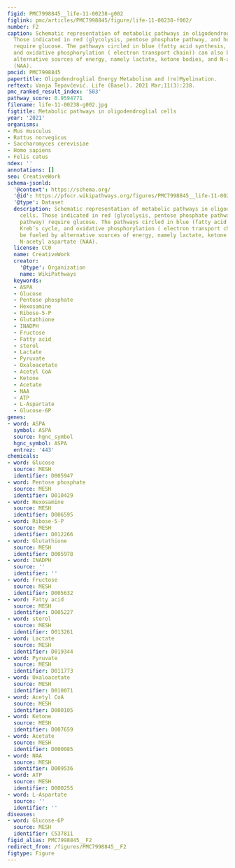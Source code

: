 ```yaml
---
figid: PMC7998845__life-11-00238-g002
figlink: pmc/articles/PMC7998845/figure/life-11-00238-f002/
number: F2
caption: Schematic representation of metabolic pathways in oligodendroglial cells.
  Those indicated in red (glycolysis, pentose phosphate pathway, and hexosamine pathway)
  require glucose. The pathways circled in blue (fatty acid synthesis, Kreb’s cycle,
  and oxidative phosphorylation ( electron transport chain)) can also be fueled by
  alternative sources of energy, namely lactate, ketone bodies, and N-acetyl aspartate
  (NAA).
pmcid: PMC7998845
papertitle: Oligodendroglial Energy Metabolism and (re)Myelination.
reftext: Vanja Tepavčević. Life (Basel). 2021 Mar;11(3):238.
pmc_ranked_result_index: '503'
pathway_score: 0.9594771
filename: life-11-00238-g002.jpg
figtitle: Metabolic pathways in oligodendroglial cells
year: '2021'
organisms:
- Mus musculus
- Rattus norvegicus
- Saccharomyces cerevisiae
- Homo sapiens
- Felis catus
ndex: ''
annotations: []
seo: CreativeWork
schema-jsonld:
  '@context': https://schema.org/
  '@id': https://pfocr.wikipathways.org/figures/PMC7998845__life-11-00238-g002.html
  '@type': Dataset
  description: Schematic representation of metabolic pathways in oligodendroglial
    cells. Those indicated in red (glycolysis, pentose phosphate pathway, and hexosamine
    pathway) require glucose. The pathways circled in blue (fatty acid synthesis,
    Kreb’s cycle, and oxidative phosphorylation ( electron transport chain)) can also
    be fueled by alternative sources of energy, namely lactate, ketone bodies, and
    N-acetyl aspartate (NAA).
  license: CC0
  name: CreativeWork
  creator:
    '@type': Organization
    name: WikiPathways
  keywords:
  - ASPA
  - Glucose
  - Pentose phosphate
  - Hexosamine
  - Ribose-5-P
  - Glutathione
  - INADPH
  - Fructose
  - Fatty acid
  - sterol
  - Lactate
  - Pyruvate
  - Oxaloacetate
  - Acetyl CoA
  - Ketone
  - Acetate
  - NAA
  - ATP
  - L-Aspartate
  - Glucose-6P
genes:
- word: ASPA
  symbol: ASPA
  source: hgnc_symbol
  hgnc_symbol: ASPA
  entrez: '443'
chemicals:
- word: Glucose
  source: MESH
  identifier: D005947
- word: Pentose phosphate
  source: MESH
  identifier: D010429
- word: Hexosamine
  source: MESH
  identifier: D006595
- word: Ribose-5-P
  source: MESH
  identifier: D012266
- word: Glutathione
  source: MESH
  identifier: D005978
- word: INADPH
  source: ''
  identifier: ''
- word: Fructose
  source: MESH
  identifier: D005632
- word: Fatty acid
  source: MESH
  identifier: D005227
- word: sterol
  source: MESH
  identifier: D013261
- word: Lactate
  source: MESH
  identifier: D019344
- word: Pyruvate
  source: MESH
  identifier: D011773
- word: Oxaloacetate
  source: MESH
  identifier: D010071
- word: Acetyl CoA
  source: MESH
  identifier: D000105
- word: Ketone
  source: MESH
  identifier: D007659
- word: Acetate
  source: MESH
  identifier: D000085
- word: NAA
  source: MESH
  identifier: D009536
- word: ATP
  source: MESH
  identifier: D000255
- word: L-Aspartate
  source: ''
  identifier: ''
diseases:
- word: Glucose-6P
  source: MESH
  identifier: C537811
figid_alias: PMC7998845__F2
redirect_from: /figures/PMC7998845__F2
figtype: Figure
---
```

